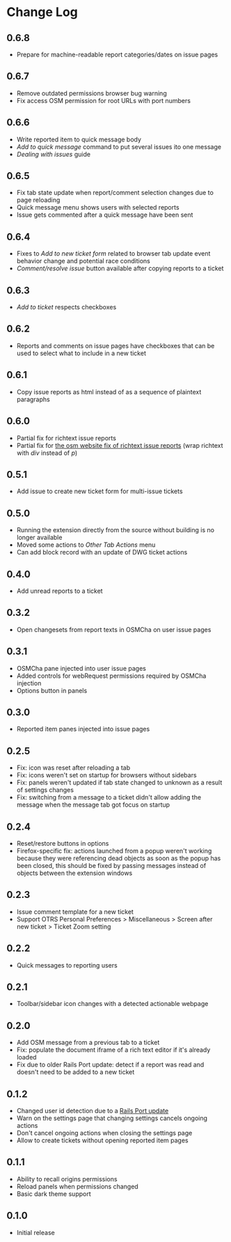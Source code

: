 # Change Log

## 0.6.8

- Prepare for machine-readable report categories/dates on issue pages

## 0.6.7

- Remove outdated permissions browser bug warning
- Fix access OSM permission for root URLs with port numbers

## 0.6.6

- Write reported item to quick message body
- *Add to quick message* command to put several issues ito one message
- *Dealing with issues* guide

## 0.6.5

- Fix tab state update when report/comment selection changes due to page reloading
- Quick message menu shows users with selected reports
- Issue gets commented after a quick message have been sent

## 0.6.4

- Fixes to *Add to new ticket form* related to browser tab update event behavior change and potential race conditions
- *Comment/resolve issue* button available after copying reports to a ticket

## 0.6.3

- *Add to ticket* respects checkboxes

## 0.6.2

- Reports and comments on issue pages have checkboxes that can be used to select what to include in a new ticket

## 0.6.1

- Copy issue reports as html instead of as a sequence of plaintext paragraphs

## 0.6.0

- Partial fix for richtext issue reports
- Partial fix for [the osm website fix of richtext issue reports](https://github.com/openstreetmap/openstreetmap-website/pull/3566) (wrap richtext with *div* instead of *p*)

## 0.5.1

- Add issue to create new ticket form for multi-issue tickets

## 0.5.0

- Running the extension directly from the source without building is no longer available
- Moved some actions to *Other Tab Actions* menu
- Can add block record with an update of DWG ticket actions

## 0.4.0

- Add unread reports to a ticket

## 0.3.2

- Open changesets from report texts in OSMCha on user issue pages

## 0.3.1

- OSMCha pane injected into user issue pages
- Added controls for webRequest permissions required by OSMCha injection
- Options button in panels

## 0.3.0

- Reported item panes injected into issue pages

## 0.2.5

- Fix: icon was reset after reloading a tab
- Fix: icons weren't set on startup for browsers without sidebars
- Fix: panels weren't updated if tab state changed to unknown as a result of settings changes
- Fix: switching from a message to a ticket didn't allow adding the message when the message tab got focus on startup

## 0.2.4

- Reset/restore buttons in options
- Firefox-specific fix: actions launched from a popup weren't working because they were referencing dead objects as soon as the popup has been closed, this should be fixed by passing messages instead of objects between the extension windows

## 0.2.3

- Issue comment template for a new ticket
- Support OTRS Personal Preferences > Miscellaneous > Screen after new ticket > Ticket Zoom setting

## 0.2.2

- Quick messages to reporting users

## 0.2.1

- Toolbar/sidebar icon changes with a detected actionable webpage

## 0.2.0

- Add OSM message from a previous tab to a ticket
- Fix: populate the document iframe of a rich text editor if it's already loaded
- Fix due to older Rails Port update: detect if a report was read and doesn't need to be added to a new ticket

## 0.1.2

- Changed user id detection due to a [Rails Port update](https://github.com/openstreetmap/openstreetmap-website/commit/3719e8defbe019b153df79bf6996341d5774759d#diff-78ff736409d758722403cce31873ba803b3fb526d37398ca21caa557b54dfd95)
- Warn on the settings page that changing settings cancels ongoing actions
- Don't cancel ongoing actions when closing the settings page
- Allow to create tickets without opening reported item pages

## 0.1.1

- Ability to recall origins permissions
- Reload panels when permissions changed
- Basic dark theme support

## 0.1.0

- Initial release
